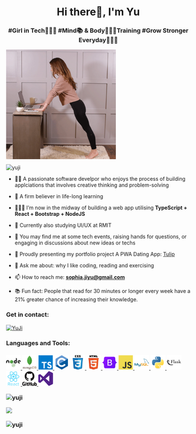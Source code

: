 <h1 align="center">Hi there👋, I'm Yu</h1>
<h3 align="center">#Girl in Tech👩🏻‍💻 #Mind📚 & Body🧘🏻‍♀️Training #Grow Stronger Everyday🏋🏻‍♀️</h3>
<img align="center" alt="code and yoga" width="300" border-radius=25px src="pro.webp">

<p align="left"> <img src="https://komarev.com/ghpvc/?username=YuJi-2023&label=Profile%20views&color=0e75b6&style=flat" alt="yuji" /> </p>

- 👩🏻 A passionate software develpor who enjoys the process of building applciations that involves creative thinking and problem-solving
  
- 🧡 A firm believer in life-long learning

- 👩🏻‍💻 I’m now in the midway of building a web app utilising **TypeScript + React + Bootstrap + NodeJS**

- 🎨 Currently also studying UI/UX at RMIT

- 🌱 You may find me at some tech events, raising hands for questions, or engaging in discussions about new ideas or techs

- 📖 Proudly presenting my portfolio project A PWA Dating App: <a href="https://tulip-fe.onrender.com/">Tulip</a>
   
- 💬 Ask me about: why I like coding, reading and exercising
  
- 📫 How to reach me: **sophia.jiyu@gmail.com**
  
- 📚 Fun fact: People that read for 30 minutes or longer every week have a 21% greater chance of increasing their knowledge.

<h3 align="left">Get in contact:</h3>
<p align="left">
<a href="https://www.linkedin.com/in/yu-ji-785718113/" target="_blank"><img align="center" src="https://raw.githubusercontent.com/rahuldkjain/github-profile-readme-generator/master/src/images/icons/Social/linked-in-alt.svg" alt="YuJi" height="30" width="40" /></a>
</p>

<h3 align="left">Languages and Tools:<h3>
<p align="left"> <a href="https://nodejs.org/" target="_blank" rel="noreferrer">
  <img src="https://raw.githubusercontent.com/devicons/devicon/master/icons/nodejs/nodejs-original-wordmark.svg" alt="Node.js" width="40" height="40"/>
</a> <a href="https://www.mongodb.com/cloud/atlas" target="_blank" rel="noreferrer">
  <img src="https://raw.githubusercontent.com/devicons/devicon/master/icons/mongodb/mongodb-original-wordmark.svg" alt="MongoDB Atlas" width="40" height="40"/>
</a> <a href="https://www.typescriptlang.org/" target="_blank" rel="noreferrer">
  <img src="https://raw.githubusercontent.com/devicons/devicon/master/icons/typescript/typescript-original.svg" alt="TypeScript" width="40" height="40"/>
</a>
 <a href="https://www.cprogramming.com/" target="_blank" rel="noreferrer"> <img src="https://raw.githubusercontent.com/devicons/devicon/master/icons/c/c-original.svg" alt="c" width="40" height="40"/></a> <a href="https://www.w3schools.com/css/" target="_blank" rel="noreferrer"> <img src="https://raw.githubusercontent.com/devicons/devicon/master/icons/css3/css3-original-wordmark.svg" alt="css3" width="40" height="40"/> </a> <a href="https://www.w3.org/html/" target="_blank" rel="noreferrer"> <img src="https://raw.githubusercontent.com/devicons/devicon/master/icons/html5/html5-original-wordmark.svg" alt="html5" width="40" height="40"/> </a> <a href="https://getbootstrap.com/" target="_blank" rel="noreferrer">
  <img src="https://raw.githubusercontent.com/devicons/devicon/master/icons/bootstrap/bootstrap-original.svg" alt="Bootstrap" width="40" height="40"/>
</a>
 <a href="https://developer.mozilla.org/en-US/docs/Web/JavaScript" target="_blank" rel="noreferrer"> <img src="https://raw.githubusercontent.com/devicons/devicon/master/icons/javascript/javascript-original.svg" alt="javascript" width="40" height="40"/> </a> <a href="https://www.mysql.com/" target="_blank" rel="noreferrer"> <img src="https://raw.githubusercontent.com/devicons/devicon/master/icons/mysql/mysql-original-wordmark.svg" alt="mysql" width="40" height="40"/> </a> <a href="https://www.python.org" target="_blank" rel="noreferrer"> <img src="https://raw.githubusercontent.com/devicons/devicon/master/icons/python/python-original.svg" alt="python" width="40" height="40"/> <a href="https://flask.palletsprojects.com/" target="_blank" rel="noreferrer">
  <img src="https://raw.githubusercontent.com/devicons/devicon/master/icons/flask/flask-original-wordmark.svg" alt="Flask" width="40" height="40"/>
</a> </a> <a href="https://reactjs.org/" target="_blank" rel="noreferrer"> <img src="https://raw.githubusercontent.com/devicons/devicon/master/icons/react/react-original-wordmark.svg" alt="react" width="40" height="40"/> </a><a href="https://github.com/" target="_blank" rel="noreferrer">
  <img src="https://raw.githubusercontent.com/devicons/devicon/master/icons/github/github-original-wordmark.svg" alt="GitHub" width="40" height="40"/>
</a> <a href="https://code.visualstudio.com/" target="_blank" rel="noreferrer">
  <img src="https://raw.githubusercontent.com/devicons/devicon/master/icons/visualstudio/visualstudio-plain.svg" alt="Visual Studio Code" width="40" height="40"/>
</a></p>

<p><img align="center" src="https://github-readme-stats.vercel.app/api/top-langs?username=YuJi-2023&show_icons=true&locale=en&layout=compact" alt="yuji" /></p>
<img height="180em" src="https://github-readme-stats.vercel.app/api?username=YuJi-2023&show_icons=true&hide_border=true&&count_private=true&include_all_commits=true" />

<p><img align="center" src="https://github-readme-streak-stats.herokuapp.com/?user=YuJi-2023&" alt="yuji" /></p>
